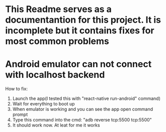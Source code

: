 # This Readme serves as a documentantion for this project. It is incomplete but it contains fixes for most common problems

# Android emulator can not connect with localhost backend
How to fix:
1. Launch the app(I tested this with "react-native run-android" command)
2. Wait for everything to boot up
3. When emulator is working and you can see the app open command prompt
4. Type this command into the cmd: "adb reverse tcp:5500 tcp:5500"
5. It should work now. At leat for me it works